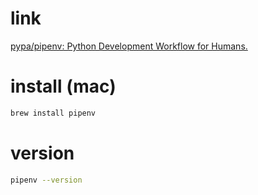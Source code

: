 # link

[pypa/pipenv: Python Development Workflow for Humans\.](https://github.com/pypa/pipenv)


# install (mac)
```bash
brew install pipenv
```

# version
```bash
pipenv --version
```



